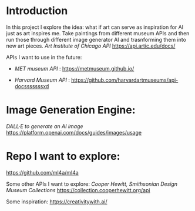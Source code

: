 # Introduction
In this project I explore the idea: what if art can serve as inspiration for AI just as art inspires me. Take paintings from different museum APIs and then run those through different image generator AI and trasnforming them into new art pieces. 
*Art Institute of Chicago API*
https://api.artic.edu/docs/

APIs I want to use in the future:
- *MET museum API* : https://metmuseum.github.io/

- *Harvard Museum API* : https://github.com/harvardartmuseums/api-docsssssssxd

# Image Generation Engine:
*DALL·E to generate an AI image*
https://platform.openai.com/docs/guides/images/usage

# Repo I want to explore:
https://github.com/ml4a/ml4a

Some other APIs I want to explore:
*Cooper Hewitt, Smithsonian Design Museum Collections*
https://collection.cooperhewitt.org/api

Some inspiration:
https://creativitywith.ai/
